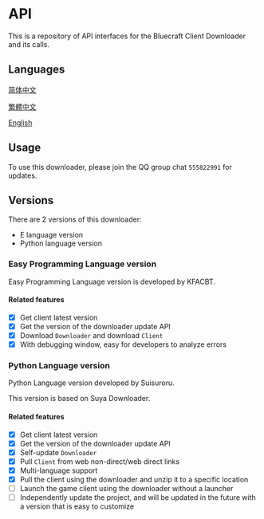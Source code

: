 # API

This is a repository of API interfaces for the Bluecraft Client Downloader and its calls.

## Languages

[简体中文](https://bluecraft-server.github.io/API/multi-languages/zh_hans)

[繁體中文](https://bluecraft-server.github.io/API/multi-languages/zh_hant)

[English](https://bluecraft-server.github.io/API/multi-languages/en_us)

## Usage

To use this downloader, please join the QQ group chat `555822991` for updates.

## Versions

There are 2 versions of this downloader:
 - E language version
 - Python language version

### Easy Programming Language version

Easy Programming Language version is developed by KFACBT.

#### Related features

- [x] Get client latest version
- [x] Get the version of the downloader update API
- [x] Download `Downloader` and download `Client`
- [x] With debugging window, easy for developers to analyze errors

### Python Language version

Python Language version developed by Suisuroru.

This version is based on Suya Downloader.

#### Related features

- [x] Get client latest version
- [x] Get the version of the downloader update API
- [x] Self-update `Downloader`
- [x] Pull `Client` from web non-direct/web direct links
- [x] Multi-language support
- [x] Pull the client using the downloader and unzip it to a specific location
- [ ] Launch the game client using the downloader without a launcher
- [ ] Independently update the project, and will be updated in the future with a version that is easy to customize